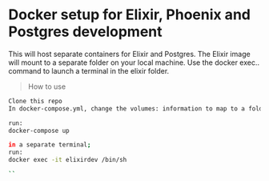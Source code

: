 # Docker setup for Elixir, Phoenix and Postgres development

This will host separate containers for Elixir and Postgres. The Elixir image will mount to a separate folder on your local machine.
Use the docker exec.. command to launch a terminal in the elixir folder.

>How to use

```bash
Clone this repo
In docker-compose.yml, change the volumes: information to map to a folder on your local machine.

run:
docker-compose up

in a separate terminal;
run:
docker exec -it elixirdev /bin/sh

``
